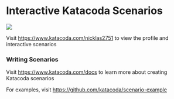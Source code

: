 # Interactive Katacoda Scenarios

[![](http://shields.katacoda.com/katacoda/nicklas2751/count.svg)](https://www.katacoda.com/nicklas2751 "Get your profile on Katacoda.com")

Visit https://www.katacoda.com/nicklas2751 to view the profile and interactive scenarios

### Writing Scenarios
Visit https://www.katacoda.com/docs to learn more about creating Katacoda scenarios

For examples, visit https://github.com/katacoda/scenario-example
